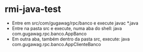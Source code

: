# rmi-java-test

- Entre em src/com/gugawag/rpc/banco e execute javac *.java
- Entre na pasta src e execute, numa aba do shell: java com.gugawag.rpc.banco.AppBanco
- Em outra aba, também dentro da pasta src, execute: java com.gugawag.rpc.banco.AppClienteBanco

